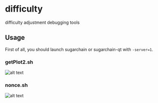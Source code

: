 difficulty
=====

difficulty adjustment debugging tools

Usage
-----

First of all, you should launch sugarchain or sugarchain-qt with `-server=1`.

### getPlot2.sh

![alt text](https://github.com/cryptozeny/difficulty/blob/master/examples/test.Sugarchain(t5)-YP-DS(n510).png?raw=true)

### nonce.sh

![alt text](https://github.com/cryptozeny/difficulty/blob/master/examples/NONCE-test.Sugarchain(t5)-YP-DS(n510).png?raw=true)
